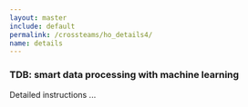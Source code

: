 ```yaml
---
layout: master
include: default
permalink: /crossteams/ho_details4/
name: details
---
```


<h3> TDB: smart data processing with machine learning</h3>
Detailed instructions ...

